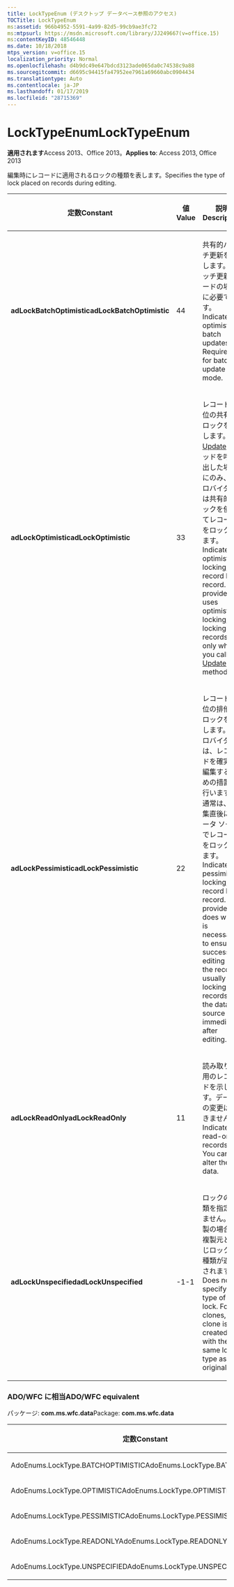 ```yaml
---
title: LockTypeEnum (デスクトップ データベース参照のアクセス)
TOCTitle: LockTypeEnum
ms:assetid: 966b4952-5591-4a99-82d5-99cb9ae3fc72
ms:mtpsurl: https://msdn.microsoft.com/library/JJ249667(v=office.15)
ms:contentKeyID: 48546448
ms.date: 10/18/2018
mtps_version: v=office.15
localization_priority: Normal
ms.openlocfilehash: d4b9dc49e647bdcd3123ade065da0c74538c9a88
ms.sourcegitcommit: d6695c94415fa47952ee7961a69660abc0904434
ms.translationtype: Auto
ms.contentlocale: ja-JP
ms.lasthandoff: 01/17/2019
ms.locfileid: "28715369"
---
```

# <a name="locktypeenum"></a><span data-ttu-id="181a6-102">LockTypeEnum</span><span class="sxs-lookup"><span data-stu-id="181a6-102">LockTypeEnum</span></span>

<span data-ttu-id="181a6-103">**適用されます**Access 2013、Office 2013。</span><span class="sxs-lookup"><span data-stu-id="181a6-103">**Applies to**: Access 2013, Office 2013</span></span>

<span data-ttu-id="181a6-104">編集時にレコードに適用されるロックの種類を表します。</span><span class="sxs-lookup"><span data-stu-id="181a6-104">Specifies the type of lock placed on records during editing.</span></span>

<table>
<colgroup>
<col style="width: 33%" />
<col style="width: 33%" />
<col style="width: 33%" />
</colgroup>
<thead>
<tr class="header">
<th><p><span data-ttu-id="181a6-105">定数</span><span class="sxs-lookup"><span data-stu-id="181a6-105">Constant</span></span></p></th>
<th><p><span data-ttu-id="181a6-106">値</span><span class="sxs-lookup"><span data-stu-id="181a6-106">Value</span></span></p></th>
<th><p><span data-ttu-id="181a6-107">説明</span><span class="sxs-lookup"><span data-stu-id="181a6-107">Description</span></span></p></th>
</tr>
</thead>
<tbody>
<tr class="odd">
<td><p><span data-ttu-id="181a6-108"><strong>adLockBatchOptimistic</strong></span><span class="sxs-lookup"><span data-stu-id="181a6-108"><strong>adLockBatchOptimistic</strong></span></span></p></td>
<td><p><span data-ttu-id="181a6-109">4</span><span class="sxs-lookup"><span data-stu-id="181a6-109">4</span></span></p></td>
<td><p><span data-ttu-id="181a6-p101">共有的バッチ更新を示します。バッチ更新モードの場合に必要です。</span><span class="sxs-lookup"><span data-stu-id="181a6-p101">Indicates optimistic batch updates. Required for batch update mode.</span></span></p></td>
</tr>
<tr class="even">
<td><p><span data-ttu-id="181a6-112"><strong>adLockOptimistic</strong></span><span class="sxs-lookup"><span data-stu-id="181a6-112"><strong>adLockOptimistic</strong></span></span></p></td>
<td><p><span data-ttu-id="181a6-113">3</span><span class="sxs-lookup"><span data-stu-id="181a6-113">3</span></span></p></td>
<td><p><span data-ttu-id="181a6-p102">レコード単位の共有的ロックを示します。<a href="update-method-ado.md">Update</a> メソッドを呼び出した場合にのみ、プロバイダーは共有的ロックを使ってレコードをロックします。</span><span class="sxs-lookup"><span data-stu-id="181a6-p102">Indicates optimistic locking, record by record. The provider uses optimistic locking, locking records only when you call the <a href="update-method-ado.md">Update</a> method.</span></span></p></td>
</tr>
<tr class="odd">
<td><p><span data-ttu-id="181a6-116"><strong>adLockPessimistic</strong></span><span class="sxs-lookup"><span data-stu-id="181a6-116"><strong>adLockPessimistic</strong></span></span></p></td>
<td><p><span data-ttu-id="181a6-117">2</span><span class="sxs-lookup"><span data-stu-id="181a6-117">2</span></span></p></td>
<td><p><span data-ttu-id="181a6-p103">レコード単位の排他的ロックを示します。プロバイダーは、レコードを確実に編集するための措置を行います。通常は、編集直後にデータ ソースでレコードをロックします。</span><span class="sxs-lookup"><span data-stu-id="181a6-p103">Indicates pessimistic locking, record by record. The provider does what is necessary to ensure successful editing of the records, usually by locking records at the data source immediately after editing.</span></span></p></td>
</tr>
<tr class="even">
<td><p><span data-ttu-id="181a6-120"><strong>adLockReadOnly</strong></span><span class="sxs-lookup"><span data-stu-id="181a6-120"><strong>adLockReadOnly</strong></span></span></p></td>
<td><p><span data-ttu-id="181a6-121">1</span><span class="sxs-lookup"><span data-stu-id="181a6-121">1</span></span></p></td>
<td><p><span data-ttu-id="181a6-p104">読み取り専用のレコードを示します。データの変更はできません。</span><span class="sxs-lookup"><span data-stu-id="181a6-p104">Indicates read-only records. You cannot alter the data.</span></span></p></td>
</tr>
<tr class="odd">
<td><p><span data-ttu-id="181a6-124"><strong>adLockUnspecified</strong></span><span class="sxs-lookup"><span data-stu-id="181a6-124"><strong>adLockUnspecified</strong></span></span></p></td>
<td><p><span data-ttu-id="181a6-125">-1</span><span class="sxs-lookup"><span data-stu-id="181a6-125">-1</span></span></p></td>
<td><p><span data-ttu-id="181a6-p105">ロックの種類を指定しません。複製の場合、複製元と同じロックの種類が適用されます。</span><span class="sxs-lookup"><span data-stu-id="181a6-p105">Does not specify a type of lock. For clones, the clone is created with the same lock type as the original.</span></span></p></td>
</tr>
</tbody>
</table>


### <a name="adowfc-equivalent"></a><span data-ttu-id="181a6-128">ADO/WFC に相当</span><span class="sxs-lookup"><span data-stu-id="181a6-128">ADO/WFC equivalent</span></span>

<span data-ttu-id="181a6-129">パッケージ: **com.ms.wfc.data**</span><span class="sxs-lookup"><span data-stu-id="181a6-129">Package: **com.ms.wfc.data**</span></span>

<table>
<colgroup>
<col style="width: 100%" />
</colgroup>
<thead>
<tr class="header">
<th><p><span data-ttu-id="181a6-130">定数</span><span class="sxs-lookup"><span data-stu-id="181a6-130">Constant</span></span></p></th>
</tr>
</thead>
<tbody>
<tr class="odd">
<td><p><span data-ttu-id="181a6-131">AdoEnums.LockType.BATCHOPTIMISTIC</span><span class="sxs-lookup"><span data-stu-id="181a6-131">AdoEnums.LockType.BATCHOPTIMISTIC</span></span></p></td>
</tr>
<tr class="even">
<td><p><span data-ttu-id="181a6-132">AdoEnums.LockType.OPTIMISTIC</span><span class="sxs-lookup"><span data-stu-id="181a6-132">AdoEnums.LockType.OPTIMISTIC</span></span></p></td>
</tr>
<tr class="odd">
<td><p><span data-ttu-id="181a6-133">AdoEnums.LockType.PESSIMISTIC</span><span class="sxs-lookup"><span data-stu-id="181a6-133">AdoEnums.LockType.PESSIMISTIC</span></span></p></td>
</tr>
<tr class="even">
<td><p><span data-ttu-id="181a6-134">AdoEnums.LockType.READONLY</span><span class="sxs-lookup"><span data-stu-id="181a6-134">AdoEnums.LockType.READONLY</span></span></p></td>
</tr>
<tr class="odd">
<td><p><span data-ttu-id="181a6-135">AdoEnums.LockType.UNSPECIFIED</span><span class="sxs-lookup"><span data-stu-id="181a6-135">AdoEnums.LockType.UNSPECIFIED</span></span></p></td>
</tr>
</tbody>
</table>

